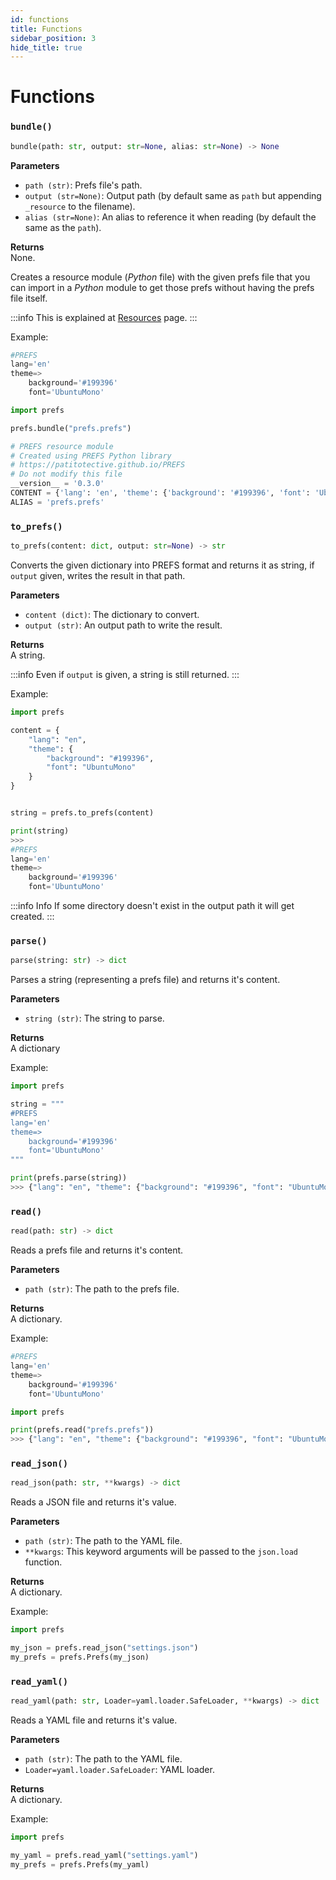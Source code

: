 ```yaml
---
id: functions
title: Functions
sidebar_position: 3
hide_title: true
---
```


# Functions
### `bundle()`
```py
bundle(path: str, output: str=None, alias: str=None) -> None
```

**Parameters**  
- `path (str)`: Prefs file's path.
- `output (str=None)`: Output path (by default same as `path` but appending `_resource` to the filename).
- `alias (str=None)`: An alias to reference it when reading (by default the same as the `path`).

**Returns**  
None. 

Creates a resource module (_Python_ file) with the given prefs file that you can import in a _Python_ module to get those prefs without having the prefs file itself.

:::info
This is explained at [Resources](../resources#how-to-create-a-resource-module) page.
:::

Example:
```py title="prefs.prefs"
#PREFS
lang='en'
theme=>
    background='#199396'
    font='UbuntuMono'
```
```py
import prefs

prefs.bundle("prefs.prefs")
```
```py title="prefs_resource.py"
# PREFS resource module
# Created using PREFS Python library
# https://patitotective.github.io/PREFS
# Do not modify this file
__version__ = '0.3.0'
CONTENT = {'lang': 'en', 'theme': {'background': '#199396', 'font': 'UbuntuMono'}}
ALIAS = 'prefs.prefs'
```

### `to_prefs()`
```py
to_prefs(content: dict, output: str=None) -> str
```

Converts the given dictionary into PREFS format and returns it as string, if `output` given, writes the result in that path.

**Parameters**  
- `content (dict)`: The dictionary to convert.
- `output (str)`: An output path to write the result.

**Returns**  
A string. 

:::info
Even if `output` is given, a string is still returned.
:::

Example:
```py
import prefs

content = { 
    "lang": "en", 
    "theme": {
        "background": "#199396", 
        "font": "UbuntuMono"
    }
}


string = prefs.to_prefs(content)

print(string)
>>> 
#PREFS
lang='en'
theme=>
    background='#199396'
    font='UbuntuMono'
```

:::info Info
If some directory doesn't exist in the output path it will get created.
:::

### `parse()`
```py
parse(string: str) -> dict
```
Parses a string (representing a prefs file) and returns it's content.

**Parameters**  
- `string (str)`: The string to parse.

**Returns**  
A dictionary

Example:
```py
import prefs

string = """
#PREFS
lang='en'
theme=>
    background='#199396'
    font='UbuntuMono'
"""

print(prefs.parse(string))
>>> {"lang": "en", "theme": {"background": "#199396", "font": "UbuntuMono"}}
```

### `read()`
```py
read(path: str) -> dict
```

Reads a prefs file and returns it's content.

**Parameters**  
- `path (str)`: The path to the prefs file.

**Returns**  
A dictionary.

Example:
```py title="prefs.prefs"
#PREFS
lang='en'
theme=>
    background='#199396'
    font='UbuntuMono'
```
```py
import prefs

print(prefs.read("prefs.prefs"))
>>> {"lang": "en", "theme": {"background": "#199396", "font": "UbuntuMono"}}
```

### `read_json()`
```py
read_json(path: str, **kwargs) -> dict
```
Reads a JSON file and returns it's value.

**Parameters**  
- `path (str)`: The path to the YAML file.
- `**kwargs`: This keyword arguments will be passed to the `json.load` function.

**Returns**  
A dictionary.

Example:
```py
import prefs

my_json = prefs.read_json("settings.json")
my_prefs = prefs.Prefs(my_json)
```

### `read_yaml()`
```py
read_yaml(path: str, Loader=yaml.loader.SafeLoader, **kwargs) -> dict
```
Reads a YAML file and returns it's value.

**Parameters**  
- `path (str)`: The path to the YAML file.
- `Loader=yaml.loader.SafeLoader`: YAML loader.

**Returns**  
A dictionary.

Example:
```py
import prefs

my_yaml = prefs.read_yaml("settings.yaml")
my_prefs = prefs.Prefs(my_yaml)
```
